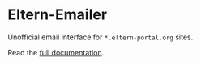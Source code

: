 # Eltern-Emailer

Unofficial email interface for `*.eltern-portal.org` sites.

Read the [full documentation](https://zieren.de/software/eltern-emailer).
